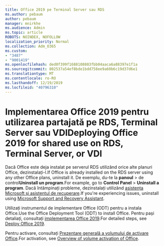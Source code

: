 ```yaml
---
title: Office 2019 pe Terminal Server sau RDS
ms.author: pebaum
author: pebaum
manager: mnirkhe
ms.audience: Admin
ms.topic: article
ROBOTS: NOINDEX, NOFOLLOW
localization_priority: Normal
ms.collection: Adm_O365
ms.custom:
- "3487"
- "9001419"
ms.openlocfilehash: ded0f399f1688108803fbb04aaca6a88397e1f1a
ms.sourcegitcommit: 802537a54ef8bde1bdd758ee9a60b6c19d37d6e1
ms.translationtype: MT
ms.contentlocale: ro-RO
ms.lasthandoff: 12/19/2019
ms.locfileid: "40796310"
---
```

# <a name="deploying-office-2019-for-shared-use-on-rds-terminal-server-or-vdi"></a><span data-ttu-id="71368-102">Implementarea Office 2019 pentru utilizarea partajată pe RDS, Terminal Server sau VDI</span><span class="sxs-lookup"><span data-stu-id="71368-102">Deploying Office 2019 for shared use on RDS, Terminal Server, or VDI</span></span>

<span data-ttu-id="71368-103">Dacă Office este deja instalat pe serverul RDS utilizând orice alte planuri Office, dezinstalați-l.</span><span class="sxs-lookup"><span data-stu-id="71368-103">If Office is already installed on the RDS server using any other Office plans, uninstall it.</span></span> <span data-ttu-id="71368-104">De exemplu, du-te la **panoul** > de control**Uninstall un program**.</span><span class="sxs-lookup"><span data-stu-id="71368-104">For example, go to **Control Panel** > **Uninstall a program**.</span></span> <span data-ttu-id="71368-105">Dacă întâmpinați probleme, dezinstalați utilizând [asistența Microsoft și asistentul de recuperare](https://aka.ms/SARA-OfficeUninstall-Alchemy).</span><span class="sxs-lookup"><span data-stu-id="71368-105">If you're experiencing issues, uninstall using [Microsoft Support and Recovery Assistant](https://aka.ms/SARA-OfficeUninstall-Alchemy).</span></span> 

<span data-ttu-id="71368-106">Utilizați instrumentul de implementare Office (ODT) pentru a instala Office.</span><span class="sxs-lookup"><span data-stu-id="71368-106">Use the Office Deployment Tool (ODT) to install Office.</span></span> <span data-ttu-id="71368-107">Pentru pași detaliați, consultați [implementarea Office 2019](https://docs.microsoft.com/deployoffice/office2019/deploy).</span><span class="sxs-lookup"><span data-stu-id="71368-107">For detailed steps, see [Deploy Office 2019](https://docs.microsoft.com/deployoffice/office2019/deploy).</span></span>

<span data-ttu-id="71368-108">Pentru activare, consultați [Prezentare generală a volumului de activare Office](https://docs.microsoft.com/deployoffice/vlactivation/plan-volume-activation-of-office).</span><span class="sxs-lookup"><span data-stu-id="71368-108">For activation, see [Overview of volume activation of Office](https://docs.microsoft.com/deployoffice/vlactivation/plan-volume-activation-of-office).</span></span>